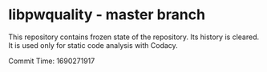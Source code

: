 # libpwquality - master branch

This repository contains frozen state of the repository.
Its history is cleared. It is used only for static code
analysis with Codacy.

Commit Time: 1690271917